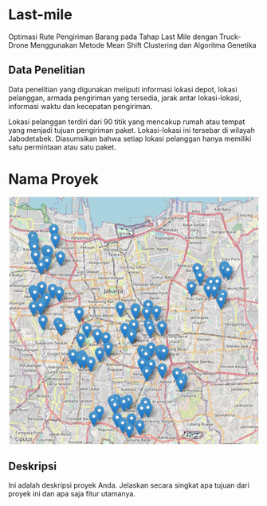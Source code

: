 # Last-mile
Optimasi Rute Pengiriman Barang pada Tahap Last Mile dengan Truck-Drone Menggunakan Metode Mean Shift Clustering dan Algoritma Genetika

## Data Penelitian
Data penelitian yang digunakan meliputi informasi lokasi depot, lokasi pelanggan, 
armada pengiriman yang tersedia, jarak antar lokasi-lokasi, informasi waktu dan kecepatan 
pengiriman.

Lokasi pelanggan terdiri dari 90 titik yang mencakup rumah atau tempat yang menjadi tujuan pengiriman paket. Lokasi-lokasi ini tersebar di wilayah Jabodetabek. Diasumsikan bahwa setiap lokasi pelanggan hanya memiliki satu permintaan atau satu paket.

# Nama Proyek

<div style="text-align: center;">
    <img src="https://github.com/Ervita5/Issue/blob/main/Screenshot%20(92).png" alt="Customer Locations Map" width="500">
</div>

## Deskripsi
Ini adalah deskripsi proyek Anda. Jelaskan secara singkat apa tujuan dari proyek ini dan apa saja fitur utamanya.
